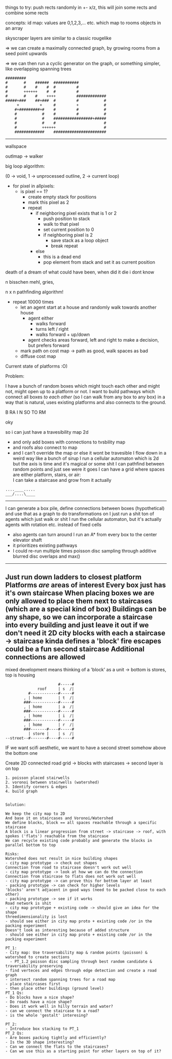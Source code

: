 things to try: 
push rects randomly in +- x/z, this will join some rects and combine some rects

concepts:
id map: values are 0,1,2,3,... etc. which map to rooms objects in an array

skyscraper layers are similar to a classic rougelike

=> we can create a maximally connected graph, by growing rooms from a seed point upwards

=> we can then run a cyclic generator on the graph, or something simpler, like overlapping spanning trees

```
#########         
#       #    ######  ###########
#       #    #    #  #         #
#       ++++++    #  #         #
#       #    #    ++++         #############
#####+###    ##+###  #         #           #
     +         +     #         +           #
    #+#########+#    #         #           #
    #           #    #         #           #
    #           #    #################+#####
    #           #    #                     #
    #           ++++++                     #
    #############    #######################
```

------

wallspace

<!-- outlmap -> general graph -> cycles -->

outlmap -> walker 

big loop algorithm:

(0 -> void, 1 -> unprocessed outline, 2 -> current loop)
- for pixel in allpixels:
  - is pixel == 1?
    - create empty stack for positions
    - mark this pixel as 2
    - repeat
      - if neighboring pixel exists that is 1 or 2
        - push position to stack
        - walk to that pixel
        - set current position to 0
        - if neighboring pixel is 2
          - save stack as a loop object
          - break repeat
      - else
        - this is a dead end
        - pop element from stack and set it as current position



death of a dream of what could have been, when did it die i dont know


n bisschen mehl, gries, 



n x n pathfinding algorithm!

- repeat 10000 times
  <!-- - choose random start and destination -->
  <!-- - solve with A* -> heuristic is manhattan distance + cost map + roofs -->
  - let an agent start at a house and randomly walk towards another house
    - agent either
      - walks forward
      - turns left / right
      - walks forward + up/down
    - agent checks areas forward, left and right to make a decision, but prefers forward
  - mark path on cost map -> path as good, walk spaces as bad
  - diffuse cost map


Current state of platforms :O)



Problem:

I have a bunch of random boxes which might touch each other and might not, might open up to a platform or not. I want to build pathways which connect all boxes _to each other_ (so I can walk from any box to any box) in a way that is natural, uses existing platforms and also connects to the ground.

B RA I N SO TO RM

oky

so i can just have a travesibility map 2d
  - and only add boxes with connections to tvsbility map 
  - and roofs also connect to map
  - and I can't override the map or else it wont be travesible
I flow down in a weird way like a bunch of sirup
I run a cellular automaton which is 2d but the axis is time and it's magical or some shit
I can pathfind between random points and just see were it goes
I can have a grid where spaces are either platform, stairs, or air:  
I can take a staircase and grow from it actually
```
....____.....
___/....\____
```
-------------
I can generate a box pile, define connections between boxes (hypothetical) and use that as a graph to do transformations on
I just run a shit ton of agents which just walk or shit
I run the cellular automaton, but it's actually agents with rotation etc. instead of fixed cells
  - also agents can turn around
I run an A* from every box to the center elevator shaft
  - it prioritizes existing pathways
  - I could re-run multiple times 
poisson disc sampling through additive blurred disc overlaps and max()
-------------
Just run down ladders to closest platform
Platforms _are_ areas of interest
Every box just has it's own staircase
When placing boxes we are only allowed to place them next to staircases (which are a special kind of box)
Buildings can be any shape, so we can incorporate a staircase into every building and just leave it out if we don't need it
2D city blocks with each a staircase -> staircase kinda defines a 'block'
fire escapes could be a fun second staircase
Additional connections are allowed
-------------
mixed development means thinking of a 'block' as a unit -> bottom is stores, top is housing
```  
                       #-----#
              roof     | s  /|
          #------------#-----#
        , | home       | t  /|
        ###------------#-----#
        , | home       | a  /|
        ###------------#-----#
        , | home       | i  /|
        ###------------#-----#
        , | home       | r  /|
        ###-------#----#-----#
          | store |    | s  /|
--street--#-------#----#-----#
```
IF we want scifi aesthetic, we want to have a second street somehow above the bottom one

Create 2D connected road grid -> blocks with staircases
-> second layer is on top

```
1. poisson placed stairwells
2. voronoi between stairwells (watershed)
3. Identify corners & edges 
4. build graph


Solution:

We keep the city map to 2D
And base it on staircases and Voronoi/Watershed
We define blocks, block == all spaces reachable through a specific staircase
A block is a linear progression from street -> staircase -> roof, with spokes ('flats') reachable from the staircase
We can recycle existing code probably and generate the blocks in parallel bottom to top

Risks:
Watershed does not result in nice building shapes
- city map prototype -> check out shapes
Connection from road to staircase doesn't work out well
- city map prototype -> look at how we can do the connection
Connection from staircase to flats does not work out well
- city map prototype -> can prove this for bottom layer at least
- packing prototype -> can check for higher levels
'blocks' aren't adjacent in good ways (need to be packed close to each other)
- packing prototype -> see if it works
Road network is shit
- city map prototype + existing code -> should give an idea for the shape
threedimensionality is lost
- should see either in city map proto + existing code /or in the packing experiment
Doesn't look as interesting because of added structure
- should see either in city map proto + existing code /or in the packing experiment

PT_1:
- City map: Use traversability map & random points (poisson) & watershed to create sections
  - PT_1.2 poisson disc sampling through best random candidate & traversability preserving
- find verteces and edges through edge detection and create a road graph
- intersect random spanning trees for a road map
- place staircases first
- then place other buildings (ground level)
PT_1 Qs:
- Do blocks have a nice shape?
- Do roads have a nice shape?
- Does it work well in hilly terrain and water?
- can we connect the staircase to a road?
- is the whole 'gestalt' interesing?

PT_2: 
- Introduce box stacking to PT_1
PT_2 Qs:
- Are boxes packing tightly and efficiently?
- Is the 3D shape interesting?
- Can we connect the flats to the staircases?
- Can we use this as a starting point for other layers on top of it?